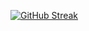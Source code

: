 [![GitHub Streak](https://streak-stats.demolab.com/Reem24R=DenverCoder1)](https://git.io/streak-stats)
